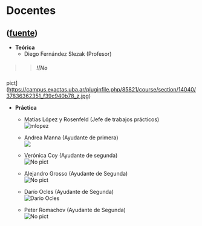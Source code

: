 # Docentes
([fuente](https://campus.exactas.uba.ar/course/view.php?id=1100&section=7))
---
  - **Teórica**
    - Diego Fernández Slezak (Profesor)

> > ##### ![No
pict](https://campus.exactas.uba.ar/pluginfile.php/85821/course/section/14040/37836362351_f39c940b78_z.jpg)

  - **Práctica**
    - Matías López y Rosenfeld (Jefe de trabajos prácticos)  
![mlopez](https://campus.exactas.uba.ar/pluginfile.php/85821/course/section/14040/mlopez.jpg)

    - Andrea Manna (Ayudante de primera)  
![](https://campus.exactas.uba.ar/pluginfile.php/85821/course/section/14040/Andrea1Chico.JPG)

    - Verónica Coy (Ayudante de segunda)  
![No pict](https://www.dc.uba.ar/materias/oc1/2017/c2/docentes/person.jpg)

    - Alejandro Grosso (Ayudante de Segunda)  
![No pict](https://www.dc.uba.ar/materias/oc1/2017/c2/docentes/person.jpg)

    - Darío Ocles (Ayudante de Segunda)  
![Dario
Ocles](https://campus.exactas.uba.ar/pluginfile.php/85821/course/section/14040/13340124_10154257035707156_563951304877614517_o%20copy.jpeg)

    - Peter Romachov (Ayudante de Segunda)  
![No pict](https://www.dc.uba.ar/materias/oc1/2017/c2/docentes/person.jpg)

